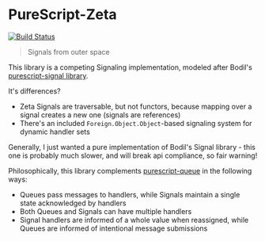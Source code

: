 # PureScript-Zeta

[![Build Status](https://travis-ci.org/athanclark/purescript-zeta.svg?branch=master)](https://travis-ci.org/athanclark/purescript-zeta)

> Signals from outer space

This library is a competing Signaling implementation, modeled after
Bodil's [purescript-signal library](https://pursuit.purescript.org/packages/purescript-signal).

It's differences?

- Zeta Signals are traversable, but not functors, because mapping over a signal creates a new one (signals are references)
- There's an included `Foreign.Object.Object`-based signaling system for dynamic handler sets


Generally, I just wanted a pure implementation of Bodil's Signal library - this one
is probably much slower, and will break api compliance, so fair warning!


Philosophically, this library complements [purescript-queue](https://pursuit.purescript.org/packages/purescript-queue/1.1.1)
in the following ways:

- Queues pass messages to handlers, while Signals maintain a single state acknowledged by handlers
- Both Queues and Signals can have multiple handlers
- Signal handlers are informed of a whole value when reassigned, while Queues are informed of intentional message submissions
